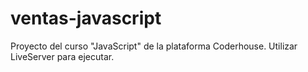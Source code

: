 # ventas-javascript
Proyecto del curso "JavaScript" de la plataforma Coderhouse.
Utilizar LiveServer para ejecutar.

